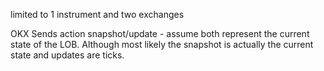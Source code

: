 limited to 1 instrument and two exchanges

OKX Sends action snapshot/update - assume both represent the current state of the LOB. Although most likely the snapshot is actually the current state and updates are ticks.